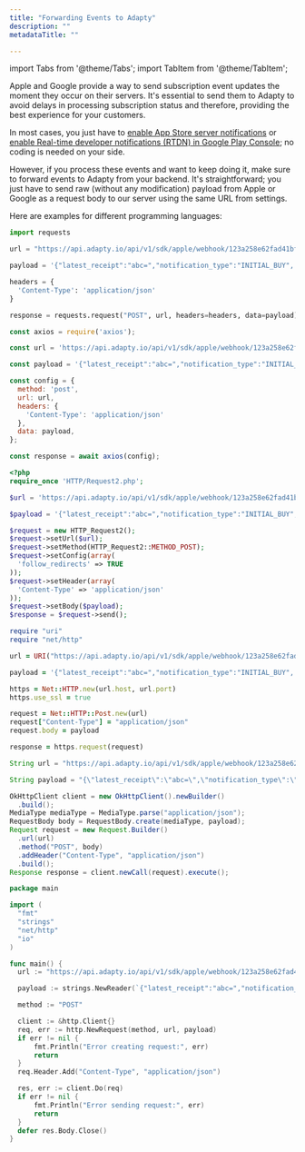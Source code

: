 ```yaml
---
title: "Forwarding Events to Adapty"
description: ""
metadataTitle: ""

---
```


import Tabs from '@theme/Tabs'; 
import TabItem from '@theme/TabItem'; 

Apple and Google provide a way to send subscription event updates the moment they occur on their servers. It's essential to send them to Adapty to avoid delays in processing subscription status and therefore, providing the best experience for your customers.

In most cases, you just have to [enable App Store server notifications](enable-app-store-server-notifications) or [enable Real-time developer notifications (RTDN) in Google Play Console](enable-real-time-developer-notifications-rtdn); no coding is needed on your side.

However, if you process these events and want to keep doing it, make sure to forward events to Adapty from your backend. It's straightforward; you just have to send raw \(without any modification\) payload from Apple or Google as a request body to our server using the same URL from settings.

Here are examples for different programming languages:

<Tabs groupId="current-os" queryString>
<TabItem value="python" label="Python" default>

<!--- Checked and approved by Sergey S --->

```python showLineNumbers
import requests

url = "https://api.adapty.io/api/v1/sdk/apple/webhook/123a258e62fad41bfa734f4b0dbcad456/" # don't forget to replace this URL

payload = '{"latest_receipt":"abc=","notification_type":"INITIAL_BUY",...}' # json encoded payload from Apple/Google

headers = {
  'Content-Type': 'application/json'
}

response = requests.request("POST", url, headers=headers, data=payload)
```

</TabItem>
<TabItem value="javascript" label="Javascript" default>  

<!--- Checked and approved by Sergey S --->

```javascript  showLineNumbers
const axios = require('axios');

const url = 'https://api.adapty.io/api/v1/sdk/apple/webhook/123a258e62fad41bfa734f4b0dbcad456/'; // don't forget to replace this URL

const payload = '{"latest_receipt":"abc=","notification_type":"INITIAL_BUY",...}'; // json encoded payload from Apple/Google

const config = {
  method: 'post',
  url: url,
  headers: { 
    'Content-Type': 'application/json'
  },
  data: payload,
};

const response = await axios(config);
```

</TabItem>
<TabItem value="php" label="PHP" default> 

```php  showLineNumbers
<?php
require_once 'HTTP/Request2.php';

$url = 'https://api.adapty.io/api/v1/sdk/apple/webhook/123a258e62fad41bfa734f4b0dbcad456/'; // don't forget to replace this URL

$payload = '{"latest_receipt":"abc=","notification_type":"INITIAL_BUY",...}'; // json encoded payload from Apple/Google

$request = new HTTP_Request2();
$request->setUrl($url);
$request->setMethod(HTTP_Request2::METHOD_POST);
$request->setConfig(array(
  'follow_redirects' => TRUE
));
$request->setHeader(array(
  'Content-Type' => 'application/json'
));
$request->setBody($payload);
$response = $request->send();
```

</TabItem>
<TabItem value="ruby" label="Ruby" default>   

```ruby  showLineNumbers
require "uri"
require "net/http"

url = URI("https://api.adapty.io/api/v1/sdk/apple/webhook/123a258e62fad41bfa734f4b0dbcad456/") # don't forget to replace this URL

payload = '{"latest_receipt":"abc=","notification_type":"INITIAL_BUY",...}' # json encoded payload from Apple/Google

https = Net::HTTP.new(url.host, url.port)
https.use_ssl = true

request = Net::HTTP::Post.new(url)
request["Content-Type"] = "application/json"
request.body = payload

response = https.request(request)
```

</TabItem>
<TabItem value="java" label="Java" default> 

```java showLineNumbers
String url = "https://api.adapty.io/api/v1/sdk/apple/webhook/123a258e62fad41bfa734f4b0dbcad456/"; // don't forget to replace this URL

String payload = "{\"latest_receipt\":\"abc=\",\"notification_type\":\"INITIAL_BUY\",...}" // json encoded payload from Apple/Google

OkHttpClient client = new OkHttpClient().newBuilder()
  .build();
MediaType mediaType = MediaType.parse("application/json");
RequestBody body = RequestBody.create(mediaType, payload);
Request request = new Request.Builder()
  .url(url)
  .method("POST", body)
  .addHeader("Content-Type", "application/json")
  .build();
Response response = client.newCall(request).execute();
```

</TabItem>
<TabItem value="go" label="Go" default>    

<!--- Provided by Sergey S --->

  ```go showLineNumbers
package main

import (
	"fmt"
	"strings"
	"net/http"
	"io"
)

func main() {
	url := "https://api.adapty.io/api/v1/sdk/apple/webhook/123a258e62fad41bfa734f4b0dbcad456/" // Replace this with the actual URL

	payload := strings.NewReader(`{"latest_receipt":"abc=","notification_type":"INITIAL_BUY"}`) // Ensure valid JSON

	method := "POST"

	client := &http.Client{}
	req, err := http.NewRequest(method, url, payload)
	if err != nil {
		fmt.Println("Error creating request:", err)
		return
	}
	req.Header.Add("Content-Type", "application/json")

	res, err := client.Do(req)
	if err != nil {
		fmt.Println("Error sending request:", err)
		return
	}
	defer res.Body.Close()
}
  ```

</TabItem>  </Tabs>

